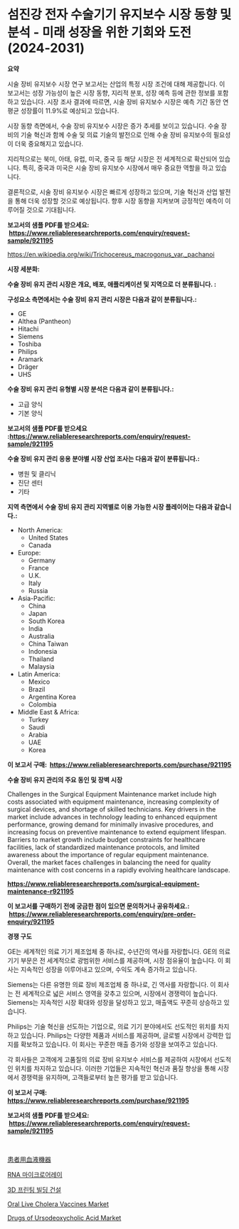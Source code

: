 <p><h1>섬진강 전자 수술기기 유지보수 시장 동향 및 분석 - 미래 성장을 위한 기회와 도전 (2024-2031)</h1></p><p><strong>요약</strong></p>
<p><p>시술 장비 유지보수 시장 연구 보고서는 산업의 특정 시장 조건에 대해 제공합니다. 이 보고서는 성장 가능성이 높은 시장 동향, 지리적 분포, 성장 예측 등에 관한 정보를 포함하고 있습니다. 시장 조사 결과에 따르면, 시술 장비 유지보수 시장은 예측 기간 동안 연평균 성장률이 11.9%로 예상되고 있습니다.</p><p>시장 동향 측면에서, 수술 장비 유지보수 시장은 증가 추세를 보이고 있습니다. 수술 장비의 기술 혁신과 함께 수술 및 의료 기술의 발전으로 인해 수술 장비 유지보수의 필요성이 더욱 중요해지고 있습니다.</p><p>지리적으로는 북미, 아태, 유럽, 미국, 중국 등 해당 시장은 전 세계적으로 확산되어 있습니다. 특히, 중국과 미국은 시술 장비 유지보수 시장에서 매우 중요한 역할을 하고 있습니다.</p><p>결론적으로, 시술 장비 유지보수 시장은 빠르게 성장하고 있으며, 기술 혁신과 산업 발전을 통해 더욱 성장할 것으로 예상됩니다. 향후 시장 동향을 지켜보며 긍정적인 예측이 이루어질 것으로 기대됩니다.</p></p>
<p><strong>보고서의 샘플 PDF를 받으세요: &nbsp;<a href="https://www.reliableresearchreports.com/enquiry/request-sample/921195">https://www.reliableresearchreports.com/enquiry/request-sample/921195</a></strong></p>
<p><a href="https://en.wikipedia.org/wiki/Trichocereus_macrogonus_var._pachanoi">https://en.wikipedia.org/wiki/Trichocereus_macrogonus_var._pachanoi</a></p>
<p><strong>시장 세분화:</strong></p>
<p><strong> 수술 장비 유지 관리 시장은 개요, 배포, 애플리케이션 및 지역으로 더 분류됩니다. :</strong></p>
<p><strong>구성요소 측면에서는 수술 장비 유지 관리 시장은 다음과 같이 분류됩니다.:</strong></p>
<p><ul><li>GE</li><li>Althea (Pantheon)</li><li>Hitachi</li><li>Siemens</li><li>Toshiba</li><li>Philips</li><li>Aramark</li><li>Dräger</li><li>UHS</li></ul></p>
<p><strong> 수술 장비 유지 관리 유형별 시장 분석은 다음과 같이 분류됩니다.:</strong></p>
<p><ul><li>고급 양식</li><li>기본 양식</li></ul></p>
<p><strong>보고서의 샘플 PDF를 받으세요 :<a href="https://www.reliableresearchreports.com/enquiry/request-sample/921195">https://www.reliableresearchreports.com/enquiry/request-sample/921195</a></strong></p>
<p><strong> 수술 장비 유지 관리 응용 분야별 시장 산업 조사는 다음과 같이 분류됩니다.:</strong></p>
<p><ul><li>병원 및 클리닉</li><li>진단 센터</li><li>기타</li></ul></p>
<p><strong>지역 측면에서 수술 장비 유지 관리 지역별로 이용 가능한 시장 플레이어는 다음과 같습니다.:</strong></p>
<p><ul>
    <li>
        North America:
        <ul>
            <li>United States</li>
            <li>Canada</li>
        </ul>
    </li>
    <li>
        Europe:
        <ul>
            <li>Germany</li>
            <li>France</li>
            <li>U.K.</li>
            <li>Italy</li>
            <li>Russia</li>
        </ul>
    </li>
    <li>
        Asia-Pacific:
        <ul>
            <li>China</li>
            <li>Japan</li>
            <li>South Korea</li>
            <li>India</li>
            <li>Australia</li>
            <li>China Taiwan</li>
            <li>Indonesia</li>
            <li>Thailand</li>
            <li>Malaysia</li>
        </ul>
    </li>
    <li>
        Latin America:
        <ul>
            <li>Mexico</li>
            <li>Brazil</li>
            <li>Argentina Korea</li>
            <li>Colombia</li>
        </ul>
    </li>
    <li>
        Middle East & Africa:
        <ul>
            <li>Turkey</li>
            <li>Saudi</li>
            <li>Arabia</li>
            <li>UAE</li>
            <li>Korea</li>
        </ul>
    </li>
    </ul></p>
<p><strong>이 보고서 구매: &nbsp;<a href="https://www.reliableresearchreports.com/purchase/921195">https://www.reliableresearchreports.com/purchase/921195</a></strong></p>
<p><strong>수술 장비 유지 관리의 주요 동인 및 장벽 시장</strong></p>
<p><p>Challenges in the Surgical Equipment Maintenance market include high costs associated with equipment maintenance, increasing complexity of surgical devices, and shortage of skilled technicians. Key drivers in the market include advances in technology leading to enhanced equipment performance, growing demand for minimally invasive procedures, and increasing focus on preventive maintenance to extend equipment lifespan. Barriers to market growth include budget constraints for healthcare facilities, lack of standardized maintenance protocols, and limited awareness about the importance of regular equipment maintenance. Overall, the market faces challenges in balancing the need for quality maintenance with cost concerns in a rapidly evolving healthcare landscape.</p></p>
<p><strong><a href="https://www.reliableresearchreports.com/surgical-equipment-maintenance-r921195">https://www.reliableresearchreports.com/surgical-equipment-maintenance-r921195</a></strong></p>
<p><strong>이 보고서를 구매하기 전에 궁금한 점이 있으면 문의하거나 공유하세요.: &nbsp;<a href="https://www.reliableresearchreports.com/enquiry/pre-order-enquiry/921195">https://www.reliableresearchreports.com/enquiry/pre-order-enquiry/921195</a></strong></p>
<p><strong>경쟁 구도</strong></p>
<p><p>GE는 세계적인 의료 기기 제조업체 중 하나로, 수년간의 역사를 자랑합니다. GE의 의료 기기 부문은 전 세계적으로 광범위한 서비스를 제공하며, 시장 점유율이 높습니다. 이 회사는 지속적인 성장을 이루어내고 있으며, 수익도 계속 증가하고 있습니다.</p><p>Siemens는 다른 유명한 의료 장비 제조업체 중 하나로, 긴 역사를 자랑합니다. 이 회사는 전 세계적으로 넓은 서비스 영역을 갖추고 있으며, 시장에서 경쟁력이 높습니다. Siemens는 지속적인 시장 확대와 성장을 달성하고 있고, 매출액도 꾸준히 상승하고 있습니다.</p><p>Philips는 기술 혁신을 선도하는 기업으로, 의료 기기 분야에서도 선도적인 위치를 차지하고 있습니다. Philips는 다양한 제품과 서비스를 제공하며, 글로벌 시장에서 강력한 입지를 확보하고 있습니다. 이 회사는 꾸준한 매출 증가와 성장을 보여주고 있습니다.</p><p>각 회사들은 고객에게 고품질의 의료 장비 유지보수 서비스를 제공하여 시장에서 선도적인 위치를 차지하고 있습니다. 이러한 기업들은 지속적인 혁신과 품질 향상을 통해 시장에서 경쟁력을 유지하며, 고객들로부터 높은 평가를 받고 있습니다.</p></p>
<p><strong>이 보고서 구매: &nbsp; <a href="https://www.reliableresearchreports.com/purchase/921195">https://www.reliableresearchreports.com/purchase/921195</a></strong></p>
<p><strong>보고서의 샘플 PDF를 받으세요: &nbsp;<a href="https://www.reliableresearchreports.com/enquiry/request-sample/921195">https://www.reliableresearchreports.com/enquiry/request-sample/921195</a></strong><strong></strong></p>
<p>&nbsp;</p>
<p><p><a href="https://github.com/TerrellConn/Market-Research-Report-List-2/blob/main/1131219125528.md">患者用血液機器</a></p><p><a href="https://github.com/LuckeyCorbin/Market-Research-Report-List-1/blob/main/6546040182049.md">RNA 마이크로어레이</a></p><p><a href="https://github.com/shampaakter36/Market-Research-Report-List-1/blob/main/2981507182048.md">3D 프린팅 빌딩 건설</a></p><p><a href="https://github.com/perkinscortes152/Market-Research-Report-List-1/blob/main/oral-live-cholera-vaccines-market.md">Oral Live Cholera Vaccines Market</a></p><p><a href="https://github.com/PinkieRau13/Market-Research-Report-List-1/blob/main/drugs-of-ursodeoxycholic-acid-market.md">Drugs of Ursodeoxycholic Acid Market</a></p></p>